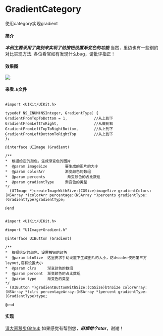 # GradientCategory
使用category实现gradient

#### 简介
***本例主要采用了类别来实现了给按钮设置渐变色的功能***
当然，里边也有一些别的对比实现方法.
各位看官如有发现什么bug，请批评指正！

#### 效果图
![](https://upload-images.jianshu.io/upload_images/1241385-66a2fa0a30010ca2.png?imageMogr2/auto-orient/strip%7CimageView2/2/w/1240)

#### 来看`.h`文件
```

#import <UIKit/UIKit.h>

typedef NS_ENUM(NSInteger, GradientType) {
GradientFromTopToBottom = 1,            //从上到下
GradientFromLeftToRight,                //从做到右
GradientFromLeftTopToRightBottom,       //从上到下
GradientFromLeftBottomToRightTop        //从上到下
};

@interface UIImage (Gradient)

/**
*  根据给定的颜色，生成渐变色的图片
*  @param imageSize        要生成的图片的大小
*  @param colorArr         渐变颜色的数组
*  @param percents          渐变颜色的占比数组
*  @param gradientType     渐变色的类型
*/
- (UIImage *)createImageWithSize:(CGSize)imageSize gradientColors:(NSArray *)colorArr percentage:(NSArray *)percents gradientType:(GradientType)gradientType;

@end


#import <UIKit/UIKit.h>

#import "UIImage+Gradient.h"

@interface UIButton (Gradient)

/**
*  根据给定的颜色，设置按钮的颜色
*  @param btnSize  这里要求手动设置下生成图片的大小，防止coder使用第三方layout,没有设置大小
*  @param clrs     渐变颜色的数组
*  @param percent  渐变颜色的占比数组
*  @param type     渐变色的类型
*/
- (UIButton *)gradientButtonWithSize:(CGSize)btnSize colorArray:(NSArray *)clrs percentageArray:(NSArray *)percent gradientType:(GradientType)type;

@end
```

#### 实现
[请大家移步Github](https://github.com/WooNoah/GradientCategory)
如果感觉有帮到您，***麻烦给个star***，谢谢！
